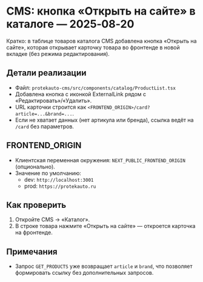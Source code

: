 # CMS: кнопка «Открыть на сайте» в каталоге — 2025‑08‑20

Кратко: в таблице товаров каталога CMS добавлена кнопка «Открыть на сайте», которая открывает карточку товара во фронтенде в новой вкладке (без режима редактирования).

## Детали реализации
- Файл: `protekauto-cms/src/components/catalog/ProductList.tsx`
- Добавлена кнопка с иконкой ExternalLink рядом с «Редактировать»/«Удалить».
- URL карточки строится как `<FRONTEND_ORIGIN>/card?article=...&brand=...`.
- Если не хватает данных (нет артикула или бренда), ссылка ведёт на `/card` без параметров.

## FRONTEND_ORIGIN
- Клиентская переменная окружения: `NEXT_PUBLIC_FRONTEND_ORIGIN` (опционально).
- Значение по умолчанию:
  - dev: `http://localhost:3001`
  - prod: `https://protekauto.ru`

## Как проверить
1) Откройте CMS → «Каталог».
2) В строке товара нажмите «Открыть на сайте» — откроется карточка на фронтенде.

## Примечания
- Запрос `GET_PRODUCTS` уже возвращает `article` и `brand`, что позволяет формировать ссылку без дополнительных запросов.
